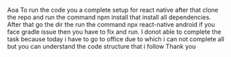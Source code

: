 Aoa 
To run the code you a complete setup for react native after that clone the repo and run the command npm install that install all dependencies. After that go the dir the run the command npx react-native android if you face gradle issue then you have to fix and run.
I donot able to complete the task because today i have to go to office due to which i can not complete all but you can understand the code structure that i follow 
Thank you
